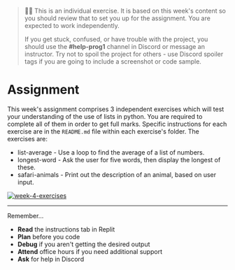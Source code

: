   
> 🧑‍💻 This is an individual exercise. It is based on this week's content so you should
> review that to set you up for the assignment. You are expected to work independently.
>
> If you get stuck, confused, or have trouble with the project, you should use the **#help-prog1** channel in Discord or message an instructor. Try not to spoil the project for others - use Discord spoiler tags if you are going to include a screenshot or code sample. 

# Assignment

This week's assignment comprises 3 independent exercises which will test your 
understanding of the use of lists in python. You are required to complete
all of them in order to get full marks. Specific instructions for each exercise are 
in the `README.md` file within each exercise's folder. The exercises are:

* list-average - Use a loop to find the average of a list of numbers.
* longest-word - Ask the user for five words, then display the longest of these.
* safari-animals - Print out the description of an animal, based on user input.

[![week-4-exercises](https://img.shields.io/static/v1?label=Open&message=Week%204%20Exercises&color=blue)](https://classroom.github.com/a/jFYV4SOm)

---

Remember...

- **Read** the instructions tab in Replit
- **Plan** before you code
- **Debug** if you aren't getting the desired output
- **Attend** office hours if you need additional support
- **Ask** for help in Discord
